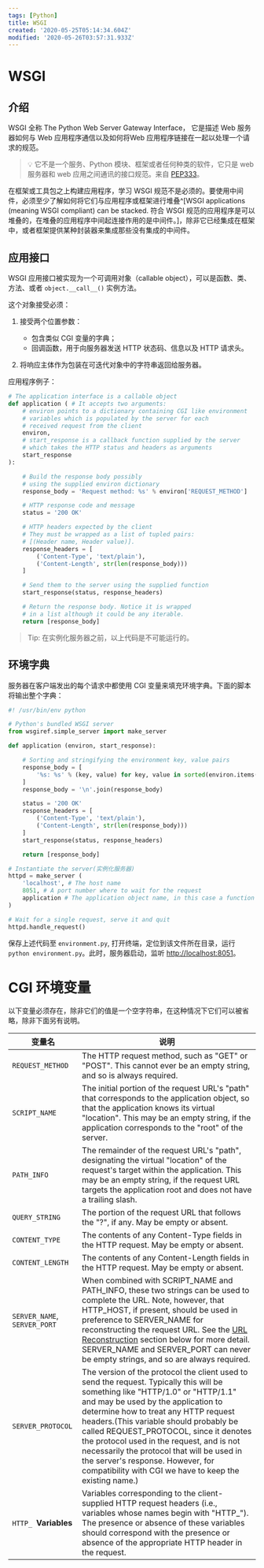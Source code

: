 ```yaml
---
tags: [Python]
title: WSGI
created: '2020-05-25T05:14:34.604Z'
modified: '2020-05-26T03:57:31.933Z'
---
```


# WSGI

## 介绍

WSGI 全称 The Python Web Server Gateway Interface， 它是描述 Web 服务器如何与 Web 应用程序通信以及如何将Web 应用程序链接在一起以处理一个请求的规范。
> :bulb: 它不是一个服务、Python 模块、框架或者任何种类的软件，它只是 web 服务器和 web 应用之间通讯的接口规范。来自 [PEP333](https://www.python.org/dev/peps/pep-3333/)。

在框架或工具包之上构建应用程序，学习 WSGI 规范不是必须的。要使用中间件，必须至少了解如何将它们与应用程序或框架进行堆叠^[WSGI applications (meaning WSGI compliant) can be stacked. 符合 WSGI 规范的应用程序是可以堆叠的，在堆叠的应用程序中间起连接作用的是中间件。]，除非它已经集成在框架中，或者框架提供某种封装器来集成那些没有集成的中间件。

## 应用接口

WSGI 应用接口被实现为一个可调用对象（callable object），可以是函数、类、方法、或者 `object.__call__()` 实例方法。

这个对象接受必须：
1. 接受两个位置参数：
    - 包含类似 CGI 变量的字典；
    - 回调函数，用于向服务器发送 HTTP 状态码、信息以及 HTTP 请求头。

2. 将响应主体作为包装在可迭代对象中的字符串返回给服务器。

应用程序例子：
```python
# The application interface is a callable object
def application ( # It accepts two arguments:
    # environ points to a dictionary containing CGI like environment
    # variables which is populated by the server for each
    # received request from the client
    environ,
    # start_response is a callback function supplied by the server
    # which takes the HTTP status and headers as arguments
    start_response
):

    # Build the response body possibly
    # using the supplied environ dictionary
    response_body = 'Request method: %s' % environ['REQUEST_METHOD']

    # HTTP response code and message
    status = '200 OK'

    # HTTP headers expected by the client
    # They must be wrapped as a list of tupled pairs:
    # [(Header name, Header value)].
    response_headers = [
        ('Content-Type', 'text/plain'),
        ('Content-Length', str(len(response_body)))
    ]

    # Send them to the server using the supplied function
    start_response(status, response_headers)

    # Return the response body. Notice it is wrapped
    # in a list although it could be any iterable.
    return [response_body]
```
> Tip: 在实例化服务器之前，以上代码是不可能运行的。

## 环境字典

服务器在客户端发出的每个请求中都使用 CGI 变量来填充环境字典。下面的脚本将输出整个字典：

```python
#! /usr/bin/env python

# Python's bundled WSGI server
from wsgiref.simple_server import make_server

def application (environ, start_response):

    # Sorting and stringifying the environment key, value pairs
    response_body = [
        '%s: %s' % (key, value) for key, value in sorted(environ.items())
    ]
    response_body = '\n'.join(response_body)

    status = '200 OK'
    response_headers = [
        ('Content-Type', 'text/plain'),
        ('Content-Length', str(len(response_body)))
    ]
    start_response(status, response_headers)

    return [response_body]

# Instantiate the server(实例化服务器)
httpd = make_server (
    'localhost', # The host name
    8051, # A port number where to wait for the request
    application # The application object name, in this case a function
)

# Wait for a single request, serve it and quit
httpd.handle_request()
```

保存上述代码至 `environment.py`, 打开终端，定位到该文件所在目录，运行 `python environment.py`。此时，服务器启动，监听 [http://localhost:8051](http://localhost:8051)。

# CGI 环境变量
以下变量必须存在，除非它们的值是一个空字符串，在这种情况下它们可以被省略，除非下面另有说明。

| 变量名 | 说明 |
| --- | --- | 
| `REQUEST_METHOD` | The HTTP request method, such as "GET" or "POST". This cannot ever be an empty string, and so is always required. |
| `SCRIPT_NAME` | The initial portion of the request URL's "path" that corresponds to the application object, so that the application knows its virtual "location". This may be an empty string, if the application corresponds to the "root" of the server. |
| `PATH_INFO` | The remainder of the request URL's "path", designating the virtual "location" of the request's target within the application. This may be an empty string, if the request URL targets the application root and does not have a trailing slash. |
| `QUERY_STRING` | The portion of the request URL that follows the "?", if any. May be empty or absent. |
| `CONTENT_TYPE` | The contents of any Content-Type fields in the HTTP request. May be empty or absent. |
| `CONTENT_LENGTH` | The contents of any Content-Length fields in the HTTP request. May be empty or absent. |
| `SERVER_NAME`, `SERVER_PORT` | When combined with SCRIPT_NAME and PATH_INFO, these two strings can be used to complete the URL. Note, however, that HTTP_HOST, if present, should be used in preference to SERVER_NAME for reconstructing the request URL. See the [URL Reconstruction](https://www.python.org/dev/peps/pep-3333/#url-reconstruction) section below for more detail. SERVER_NAME and SERVER_PORT can never be empty strings, and so are always required. |
| `SERVER_PROTOCOL` | The version of the protocol the client used to send the request. Typically this will be something like "HTTP/1.0" or "HTTP/1.1" and may be used by the application to determine how to treat any HTTP request headers.(This variable should probably be called REQUEST_PROTOCOL, since it denotes the protocol used in the request, and is not necessarily the protocol that will be used in the server's response. However, for compatibility with CGI we have to keep the existing name.) |
| `HTTP_ `**Variables** | Variables corresponding to the client-supplied HTTP request headers (i.e., variables whose names begin with "HTTP_"). The presence or absence of these variables should correspond with the presence or absence of the appropriate HTTP header in the request. |

